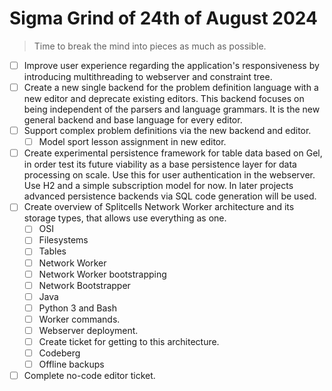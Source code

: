 # Sigma Grind of 24th of August 2024
> Time to break the mind into pieces as much as possible.

* [ ] Improve user experience regarding the application's responsiveness by introducing multithreading to webserver and constraint tree.
* [ ] Create a new single backend for the problem definition language with a new editor and deprecate existing editors.
  This backend focuses on being independent of the parsers and language grammars.
  It is the new general backend and base language for every editor.
* [ ] Support complex problem definitions via the new backend and editor.
    * [ ] Model sport lesson assignment in new editor.
* [ ] Create experimental persistence framework for table data based on Gel,
  in order test its future viability as a base persistence layer for data processing on scale.
  Use this for user authentication in the webserver.
  Use H2 and a simple subscription model for now.
  In later projects advanced persistence backends via SQL code generation will be used.
* [ ] Create overview of Splitcells Network Worker architecture and its storage types,
  that allows use everything as one.
    * [ ] OSI
    * [ ] Filesystems
    * [ ] Tables
    * [ ] Network Worker
    * [ ] Network Worker bootstrapping
    * [ ] Network Bootstrapper
    * [ ] Java
    * [ ] Python 3 and Bash
    * [ ] Worker commands.
    * [ ] Webserver deployment.
    * [ ] Create ticket for getting to this architecture.
    * [ ] Codeberg
    * [ ] Offline backups
* [ ] Complete no-code editor ticket.